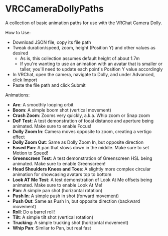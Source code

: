 # VRCCameraDollyPaths
A collection of basic animation paths for use with the VRChat Camera Dolly.

How to Use:
* Download JSON file, copy its file path
* Tweak duration/speed, zoom, height (Position Y) and other values as desired
  * As is, this collection assumes default height of about 1.7m
  * If you're wanting to use an animation with an avatar that is smaller or taller, you'll need to update each point's Position Y value accordingly
* In VRChat, open the camera, navigate to Dolly, and under Advanced, click Import
* Paste the file path and click Submit

Animations:
* <b>Arc</b>: A smoothly looping orbit
* <b>Boom</b>: A simple boom shot (vertical movement)
* <b>Crash Zoom</b>: Zooms very quickly, a.k.a. Whip zoom or Snap zoom
* <b>DoF Test</b>: A test demonstration of focal distance and aperture being animated. Make sure to enable Focus!
* <b>Dolly Zoom In</b>: Camera moves opposite to zoom, creating a vertigo effect
* <b>Dolly Zoom Out</b>: Same as Dolly Zoom In, but opposite direction
* <b>Eased Pan</b>: A pan that slows down in the middle. Make sure to set Motion to Speed!
* <b>Greenscreen Test</b>: A test demonstration of Greenscreen HSL being animated. Make sure to enable Greenscreen!
* <b>Head Shoulders Knees and Toes</b>: A slightly more complex circular animation for showcasing avatars top to bottom
* <b>Look AT Me Test</b>: A test demonstration of Look At Me offsets being animated. Make sure to enable Look At Me!
* <b>Pan</b>: A simple pan shot (horizontal rotation)
* <b>Push In</b>: A simple push in shot (forward movement)
* <b>Push Out</b>: Same as Push In, but opposite direction (backward movement)
* <b>Roll</b>: Do a barrel roll!
* <b>Tilt</b>: A simple tilt shot (vertical rotation)
* <b>Trucking</b>: A simple trucking shot (horizontal movement)
* <b>Whip Pan</b>: Similar to Pan, but real fast
